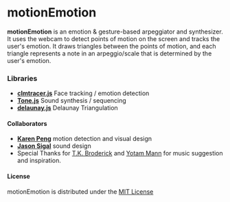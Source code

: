 motionEmotion
==============

**motionEmotion** is an emotion & gesture-based arpeggiator and synthesizer. <br>
It uses the webcam to detect points of motion on the screen and tracks the user's emotion. It draws triangles between the points of motion, and each triangle represents a note in an arpeggio/scale that is determined by the user's emotion.

### Libraries
- **[clmtracer.js](https://github.com/auduno/clmtrackr)** Face tracking / emotion detection
- **[Tone.js](https://github.com/TONEnoTONE/Tone.js/)** Sound synthesis / sequencing
- **[delaunay.js](https://github.com/ironwallaby/delaunay)**  Delaunay Triangulation 

#### Collaborators
- **[Karen Peng](http://karenlabs.com)** motion detection and visual design
- **[Jason Sigal](http://www.jasonsigal.cc/)** sound design
- Special Thanks for [T.K. Broderick](http://yourfriendtk.com/) and [Yotam Mann](http://yotammann.info/) for music suggestion and inspiration.

#### License
motionEmotion is distributed under the [MIT License](http://www.opensource.org/licenses/MIT)

